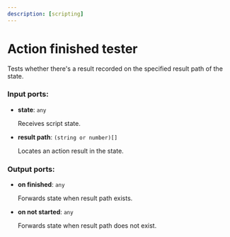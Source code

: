 ```yaml
---
description: [scripting]
---
```


# Action finished tester

Tests whether there's a result recorded on the specified result path of the state.

### Input ports:

* __state__: `any`

    Receives script state.


* __result path__: `(string or number)[]`

    Locates an action result in the state.

### Output ports:

* __on finished__: `any`

    Forwards state when result path exists.


* __on not started__: `any`

    Forwards state when result path does not exist.

